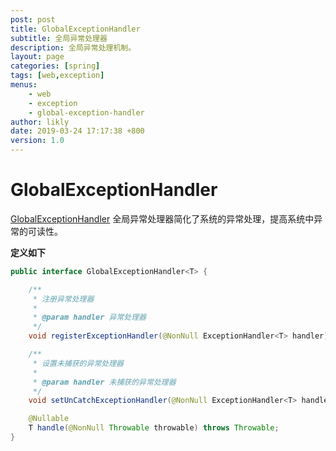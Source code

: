 ```yaml
---
post: post
title: GlobalExceptionHandler
subtitle: 全局异常处理器
description: 全局异常处理机制。
layout: page
categories: [spring]
tags: [web,exception]
menus:
    - web
    - exception
    - global-exception-handler
author: likly
date: 2019-03-24 17:17:38 +800
version: 1.0
---
```


# GlobalExceptionHandler

[GlobalExceptionHandler](/final-spring/final-spring-web/src/main/java/org/finalframework/spring/web/exception/GlobalExceptionHandler.java)
全局异常处理器简化了系统的异常处理，提高系统中异常的可读性。

**定义如下**

```java
public interface GlobalExceptionHandler<T> {

    /**
     * 注册异常处理器
     *
     * @param handler 异常处理器
     */
    void registerExceptionHandler(@NonNull ExceptionHandler<T> handler);

    /**
     * 设置未捕获的异常处理器
     *
     * @param handler 未捕获的异常处理器
     */
    void setUnCatchExceptionHandler(@NonNull ExceptionHandler<T> handler);

    @Nullable
    T handle(@NonNull Throwable throwable) throws Throwable;
}
```